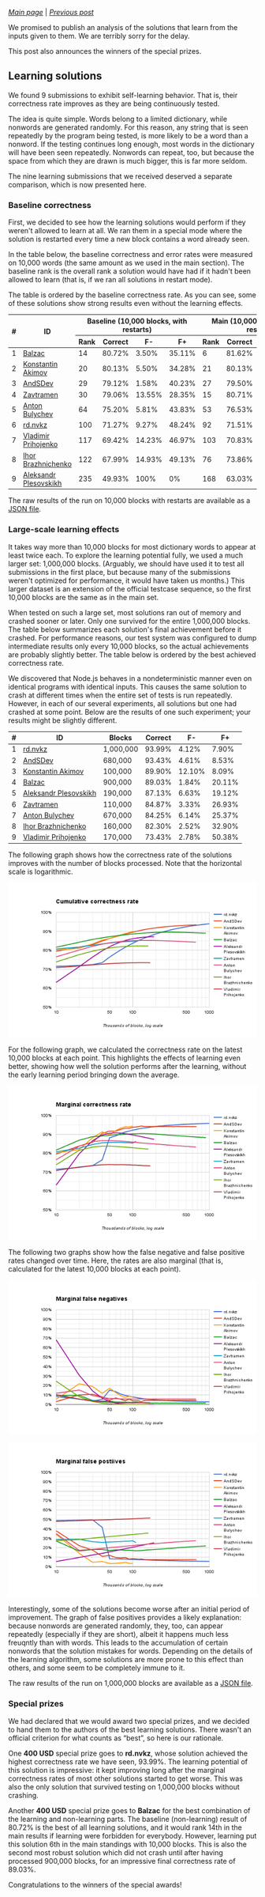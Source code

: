 *[Main page](../)* | *[Previous post](05-final-standings.md)*

We promised to publish an analysis of the solutions that learn from the inputs given to them. We are terribly sorry for the delay.

This post also announces the winners of the special prizes.

## Learning solutions

We found 9 submissions to exhibit self-learning behavior. That is, their correctness rate improves as they are being continuously tested.

The idea is quite simple. Words belong to a limited dictionary, while nonwords are generated randomly. For this reason, any string that is seen repeatedly by the program being tested, is more likely to be a word than a nonword. If the testing continues long enough, most words in the dictionary will have been seen repeatedly. Nonwords can repeat, too, but because the space from which they are drawn is much bigger, this is far more seldom.

The nine learning submissions that we received deserved a separate comparison, which is now presented here.

### Baseline correctness

First, we decided to see how the learning solutions would perform if they weren't allowed to learn at all. We ran them in a special mode where the solution is restarted every time a new block contains a word already seen.

In the table below, the baseline correctness and error rates were measured on 10,000 words (the same amount as we used in the main section). The baseline rank is the overall rank a solution would have had if it hadn't been allowed to learn (that is, if we ran all solutions in restart mode).

The table is ordered by the baseline correctness rate. As you can see, some of these solutions show strong results even without the learning effects.

<table>
  <thead>
    <tr>
      <th rowspan="2">#</th>
      <th rowspan="2">ID</th>
      <th colspan="4">Baseline (10,000 blocks, with restarts)</th>
      <th colspan="4">Main (10,000 blocks, without restarts)</th>
    </tr>
    <tr>
      <th>Rank</th>
      <th>Correct</th>
      <th>F-</th>
      <th>F+</th>
      <th>Rank</th>
      <th>Correct</th>
      <th>F-</th>
      <th>F+</th>
    </tr>
  </thead>
  <tbody>
    <tr>
      <td>1</td>
      <td><a href="../submissions/5748dc5763905b3a11d97d02">Balzac</a></td>
      <td>14</td>
      <td>80.72%</td>
      <td>3.50%</td>
      <td>35.11%</td>
      <td>6</td>
      <td>81.62%</td>
      <td>9.52%</td>
      <td>27.26%</td>
    </tr>
    <tr>
      <td>2</td>
      <td><a href="../submissions/57484a0663905b3a11d97c62">Konstantin Akimov</a></td>
      <td>20</td>
      <td>80.13%</td>
      <td>5.50%</td>
      <td>34.28%</td>
      <td>21</td>
      <td>80.13%</td>
      <td>5.50%</td>
      <td>34.28%</td>
    </tr>
    <tr>
      <td>3</td>
      <td><a href="../submissions/57461bcb63905b3a11d97be7">AndSDev</a></td>
      <td>29</td>
      <td>79.12%</td>
      <td>1.58%</td>
      <td>40.23%</td>
      <td>27</td>
      <td>79.50%</td>
      <td>3.05%</td>
      <td>37.99%</td>
    </tr>
    <tr>
      <td>4</td>
      <td><a href="../submissions/5748c99463905b3a11d97cdb">Zavtramen</a></td>
      <td>30</td>
      <td>79.06%</td>
      <td>13.55%</td>
      <td>28.35%</td>
      <td>15</td>
      <td>80.71%</td>
      <td>9.92%</td>
      <td>28.67%</td>
    </tr>
    <tr>
      <td>5</td>
      <td><a href="../submissions/5748cffe63905b3a11d97ce5">Anton Bulychev</a></td>
      <td>64</td>
      <td>75.20%</td>
      <td>5.81%</td>
      <td>43.83%</td>
      <td>53</td>
      <td>76.53%</td>
      <td>11.84%</td>
      <td>35.13%</td>
    </tr>
    <tr>
      <td>6</td>
      <td><a href="../submissions/5747c9f463905b3a11d97c3a">rd.nvkz</a></td>
      <td>100</td>
      <td>71.27%</td>
      <td>9.27%</td>
      <td>48.24%</td>
      <td>92</td>
      <td>71.51%</td>
      <td>8.31%</td>
      <td>48.72%</td>
    </tr>
    <tr>
      <td>7</td>
      <td><a href="../submissions/5748d90363905b3a11d97cf5">Vladimir Prihojenko</a></td>
      <td>117</td>
      <td>69.42%</td>
      <td>14.23%</td>
      <td>46.97%</td>
      <td>103</td>
      <td>70.83%</td>
      <td>10.39%</td>
      <td>48.01%</td>
    </tr>
    <tr>
      <td>8</td>
      <td><a href="../submissions/57488d9763905b3a11d97c80">Ihor Brazhnichenko</a></td>
      <td>122</td>
      <td>67.99%</td>
      <td>14.93%</td>
      <td>49.13%</td>
      <td>76</td>
      <td>73.86%</td>
      <td>24.68%</td>
      <td>27.61%</td>
    </tr>
    <tr>
      <td>9</td>
      <td><a href="../submissions/57407f40a6200f18777121d1">Aleksandr Plesovskikh</a></td>
      <td>235</td>
      <td>49.93%</td>
      <td>100%</td>
      <td>0%</td>
      <td>168</td>
      <td>63.03%</td>
      <td>68.30%</td>
      <td>5.49%</td>
    </tr>
  </tbody>
</table>

The raw results of the run on 10,000 blocks with restarts are available as a [JSON file](../res-learning/10k-restart.json).

### Large-scale learning effects

It takes way more than 10,000 blocks for most dictionary words to appear at least twice each. To explore the learning potential fully, we used a much larger set: 1,000,000 blocks. (Arguably, we should have used it to test all submissions in the first place, but because many of the submissions weren't optimized for performance, it would have taken us months.) This larger dataset is an extension of the official testcase sequence, so the first 10,000 blocks are the same as in the main set.

When tested on such a large set, most solutions ran out of memory and crashed sooner or later. Only one survived for the entire 1,000,000 blocks. The table below summarizes each solution's final achievement before it crashed. For performance reasons, our test system was configured to dump intermediate results only every 10,000 blocks, so the actual achievements are probably slightly better. The table below is ordered by the best achieved correctness rate.

We discovered that Node.js behaves in a nondeterministic manner even on identical programs with identical inputs. This causes the same solution to crash at different times when the entire set of tests is run repeatedly. However, in each of our several experiments, all solutions but one had crashed at some point. Below are the results of one such experiment; your results might be slightly different.

| # | ID | Blocks | Correct | F- | F+ |
|---|----|--------|---------|----|----|
| 1 | [rd.nvkz](../submissions/5747c9f463905b3a11d97c3a) | 1,000,000 | 93.99% | 4.12% | 7.90% |
| 2 | [AndSDev](../submissions/57461bcb63905b3a11d97be7) | 680,000 | 93.43% | 4.61% | 8.53% |
| 3 | [Konstantin Akimov](../submissions/57484a0663905b3a11d97c62) | 100,000 | 89.90% | 12.10% | 8.09% |
| 4 | [Balzac](../submissions/5748dc5763905b3a11d97d02) | 900,000 | 89.03% | 1.84% | 20.11% |
| 5 | [Aleksandr Plesovskikh](../submissions/57407f40a6200f18777121d1) | 190,000 | 87.13% | 6.63% | 19.12% |
| 6 | [Zavtramen](../submissions/5748c99463905b3a11d97cdb) | 110,000 | 84.87% | 3.33% | 26.93% |
| 7 | [Anton Bulychev](../submissions/5748cffe63905b3a11d97ce5) | 670,000 | 84.25% | 6.14% | 25.37% |
| 8 | [Ihor Brazhnichenko](../submissions/57488d9763905b3a11d97c80) | 160,000 | 82.30% | 2.52% | 32.90% |
| 9 | [Vladimir Prihojenko](../submissions/5748d90363905b3a11d97cf5) | 170,000 | 73.43% | 2.78% | 50.38% |

The following graph shows how the correctness rate of the solutions improves with the number of blocks processed. Note that the horizontal scale is logarithmic.

![Cumulative correctness rate](cumulative-correctness.png "Cumulative correctness rate")

For the following graph, we calculated the correctness rate on the latest 10,000 blocks at each point. This highlights the effects of learning even better, showing how well the solution performs after the learning, without the early learning period bringing down the average.

![Marginal correctness rate](marginal-correctness.png "Marginal correctness rate")

The following two graphs show how the false negative and false positive rates changed over time. Here, the rates are also marginal (that is, calculated for the latest 10,000 blocks at each point).

![Marginal false negatives](marginal-false-neg.png "Marginal false negatives")

![Marginal false positives](marginal-false-pos.png "Marginal false positives")

Interestingly, some of the solutions become worse after an initial period of improvement. The graph of false positives provides a likely explanation: because nonwords are generated randomly, they, too, can appear repeatedly (especially if they are short), albeit it happens much less freuqntly than with words. This leads to the accumulation of certain nonwords that the solution mistakes for words. Depending on the details of the learning algorithm, some solutions are more prone to this effect than others, and some seem to be completely immune to it.

The raw results of the run on 1,000,000 blocks are available as a [JSON file](../res-learning/1m.json).

### Special prizes

We had declared that we would award two special prizes, and we decided to hand them to the authors of the best learning solutions. There wasn't an official criterion for what counts as “best”, so here is our rationale.

One **400 USD** special prize goes to **rd.nvkz**, whose solution achieved the highest correctness rate we have seen, 93.99%. The learning potential of this solution is impressive: it kept improving long after the marginal correctness rates of most other solutions started to get worse. This was also the only solution that survived testing on 1,000,000 blocks without crashing.

Another **400 USD** special prize goes to **Balzac** for the best combination of the learning and non-learning parts. The baseline (non-learning) result of 80.72% is the best of all learning solutions, and it would rank 14th in the main results if learning were forbidden for everybody. However, learning put this solution 6th in the main standings with 10,000 blocks. This is also the second most robust solution which did not crash until after having processed 900,000 blocks, for an impressive final correctness rate of 89.03%.

Congratulations to the winners of the special awards!
